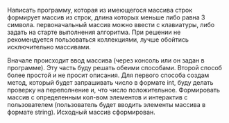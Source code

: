 Написать программу, которая из имеющегося массива строк формирует массив из строк,
длина которых меньше либо равна 3 символа. первоначальный массив можно ввести с клавиатуры,
либо задать на старте выполнения алгоритма. При решении не рекомендуется пользоваться коллекциями,
лучше обойтись исключительно массивами.

Вначале происходит ввод массива (через консоль или он задан в программе).
Эту часть буду решать обеими способами. Второй способ более простой и не просит описания.
Для первого способа создам метод, который будет запрашивать число в формате int, 
буду делать проверку на переполнение и, что число положительное. Формировать массив с определенным кол-вом элементов и
интерактив с пользователем (пользователь будет вводить элементы массива в формате string).
Исходный массив сформирован.

